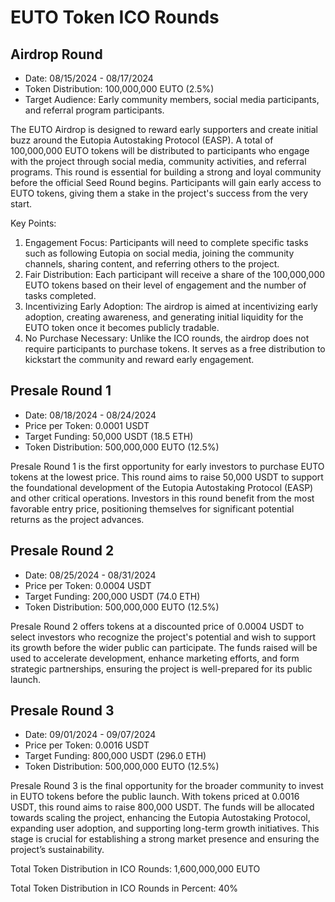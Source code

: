 # EUTO Token ICO Rounds

## Airdrop Round

* Date: 08/15/2024 - 08/17/2024
* Token Distribution: 100,000,000 EUTO (2.5%)
* Target Audience: Early community members, social media participants, and referral program participants.

The EUTO Airdrop is designed to reward early supporters and create initial buzz around the Eutopia Autostaking Protocol (EASP). A total of 100,000,000 EUTO tokens will be distributed to participants who engage with the project through social media, community activities, and referral programs. This round is essential for building a strong and loyal community before the official Seed Round begins. Participants will gain early access to EUTO tokens, giving them a stake in the project's success from the very start.

Key Points:

1. Engagement Focus: Participants will need to complete specific tasks such as following Eutopia on social media, joining the community channels, sharing content, and referring others to the project.
2. Fair Distribution: Each participant will receive a share of the 100,000,000 EUTO tokens based on their level of engagement and the number of tasks completed.
3. Incentivizing Early Adoption: The airdrop is aimed at incentivizing early adoption, creating awareness, and generating initial liquidity for the EUTO token once it becomes publicly tradable.
4. No Purchase Necessary: Unlike the ICO rounds, the airdrop does not require participants to purchase tokens. It serves as a free distribution to kickstart the community and reward early engagement.

## Presale Round 1

* Date: 08/18/2024 - 08/24/2024
* Price per Token: 0.0001 USDT
* Target Funding: 50,000 USDT (18.5 ETH)
* Token Distribution: 500,000,000 EUTO (12.5%)

Presale Round 1 is the first opportunity for early investors to purchase EUTO tokens at the lowest price. This round aims to raise 50,000 USDT to support the foundational development of the Eutopia Autostaking Protocol (EASP) and other critical operations. Investors in this round benefit from the most favorable entry price, positioning themselves for significant potential returns as the project advances.

## Presale Round 2

* Date: 08/25/2024 - 08/31/2024
* Price per Token: 0.0004 USDT
* Target Funding: 200,000 USDT (74.0 ETH)
* Token Distribution: 500,000,000 EUTO (12.5%)

Presale Round 2 offers tokens at a discounted price of 0.0004 USDT to select investors who recognize the project's potential and wish to support its growth before the wider public can participate. The funds raised will be used to accelerate development, enhance marketing efforts, and form strategic partnerships, ensuring the project is well-prepared for its public launch.

## Presale Round 3

* Date: 09/01/2024 - 09/07/2024
* Price per Token: 0.0016 USDT
* Target Funding: 800,000 USDT (296.0 ETH)
* Token Distribution: 500,000,000 EUTO (12.5%)

Presale Round 3 is the final opportunity for the broader community to invest in EUTO tokens before the public launch. With tokens priced at 0.0016 USDT, this round aims to raise 800,000 USDT. The funds will be allocated towards scaling the project, enhancing the Eutopia Autostaking Protocol, expanding user adoption, and supporting long-term growth initiatives. This stage is crucial for establishing a strong market presence and ensuring the project’s sustainability.



Total Token Distribution in ICO Rounds: 1,600,000,000 EUTO

Total Token Distribution in ICO Rounds in Percent: 40%
